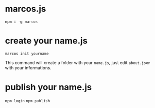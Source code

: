 # marcos.js

`npm i -g marcos`

# create your name.js

`marcos init yourname`

This command will create a folder with your `name.js`, just edit `about.json` with your informations.

# publish your name.js

`npm login`
`npm publish`

